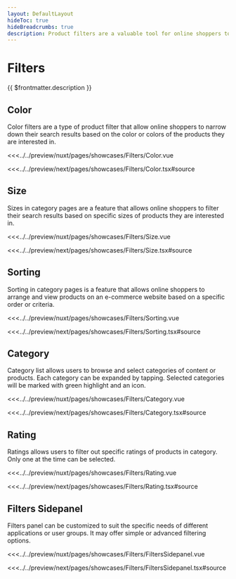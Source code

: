 ```yaml
---
layout: DefaultLayout
hideToc: true
hideBreadcrumbs: true
description: Product filters are a valuable tool for online shoppers to quickly and easily find the products they are looking for on e-commerce websites.
---
```

# Filters

{{ $frontmatter.description }}

## Color

Color filters are a type of product filter that allow online shoppers to narrow down their search results based on the color or colors of the products they are interested in.

<Showcase showcase-name="Filters/Color" style="min-height:500px">

<!-- vue -->
<<<../../preview/nuxt/pages/showcases/Filters/Color.vue
<!-- end vue -->
<!-- react -->
<<<../../preview/next/pages/showcases/Filters/Color.tsx#source
<!-- end react -->
</Showcase>

## Size

Sizes in category pages are a feature that allows online shoppers to filter their search results based on specific sizes of products they are interested in.

<Showcase showcase-name="Filters/Size">

<!-- vue -->
<<<../../preview/nuxt/pages/showcases/Filters/Size.vue
<!-- end vue -->
<!-- react -->
<<<../../preview/next/pages/showcases/Filters/Size.tsx#source
<!-- end react -->
</Showcase>

## Sorting

Sorting in category pages is a feature that allows online shoppers to arrange and view products on an e-commerce website based on a specific order or criteria.

<Showcase showcase-name="Filters/Sorting">

<!-- vue -->
<<<../../preview/nuxt/pages/showcases/Filters/Sorting.vue
<!-- end vue -->
<!-- react -->
<<<../../preview/next/pages/showcases/Filters/Sorting.tsx#source
<!-- end react -->

</Showcase>

## Category

Category list allows users to browse and select categories of content or products. Each category can be expanded by tapping. Selected categories will be marked with green highlight and an icon.

<Showcase showcase-name="Filters/Category" style="min-height:400px">

<!-- vue -->
<<<../../preview/nuxt/pages/showcases/Filters/Category.vue
<!-- end vue -->
<!-- react -->
<<<../../preview/next/pages/showcases/Filters/Category.tsx#source
<!-- end react -->

</Showcase>

## Rating

Ratings allows users to filter out specific ratings of products in category. Only one at the time can be selected.

<Showcase showcase-name="Filters/Rating" style="min-height:400px">

<!-- vue -->
<<<../../preview/nuxt/pages/showcases/Filters/Rating.vue
<!-- end vue -->
<!-- react -->
<<<../../preview/next/pages/showcases/Filters/Rating.tsx#source
<!-- end react -->

</Showcase>

## Filters Sidepanel

Filters panel can be customized to suit the specific needs of different applications or user groups. It may offer simple or advanced filtering options.

<Showcase showcase-name="Filters/FiltersSidepanel" style="min-height:1500px">

<!-- vue -->
<<<../../preview/nuxt/pages/showcases/Filters/FiltersSidepanel.vue
<!-- end vue -->
<!-- react -->
<<<../../preview/next/pages/showcases/Filters/FiltersSidepanel.tsx#source
<!-- end react -->

</Showcase>
